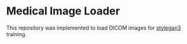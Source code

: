# Medical Image Loader

This repository was implemented to load DICOM images for [stylegan3](https://github.com/NVlabs/stylegan3) training.
